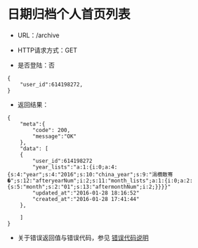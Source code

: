# 日期归档个人首页列表

- URL：/archive

- HTTP请求方式：GET

- 是否登陆：否

```
{
    "user_id":614198272, 
}
```

 

- 返回结果：

```
{
    "meta":{
        "code": 200,
        "message":"OK"
    },
    "data": [
    {
        "user_id":614198272
        "year_lists":"a:1:{i:0;a:4:{s:4:"year";s:4:"2016";s:10:"china_year";s:9:"涓欑敵骞�";s:12:"afteryearNum";i:2;s:11:"month_lists";a:1:{i:0;a:2:{s:5:"month";s:2:"01";s:13:"aftermonthNum";i:2;}}}}"
   		"updated_at":"2016-01-28 18:16:52"
   		"created_at":"2016-01-28 17:41:44"
    },
     
    ]   
}

```

- 关于错误返回值与错误代码，参见 [错误代码说明](../README.md)